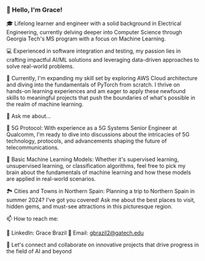 ### 👋 Hello, I'm Grace!
🎓 Lifelong learner and engineer with a solid background in Electrical Engineering, currently delving deeper into Computer Science through Georgia Tech's MS program with a focus on Machine Learning.

💻 Experienced in software integration and testing, my passion lies in crafting impactful AI/ML solutions and leveraging data-driven approaches to solve real-world problems.

🚀 Currently, I'm expanding my skill set by exploring AWS Cloud architecture and diving into the fundamentals of PyTorch from scratch. I thrive on hands-on learning experiences and am eager to apply these newfound skills to meaningful projects that push the boundaries of what's possible in the realm of machine learning.

💬 Ask me about...

📡 5G Protocol: With experience as a 5G Systems Senior Engineer at Qualcomm, I'm ready to dive into discussions about the intricacies of 5G technology, protocols, and advancements shaping the future of telecommunications.

🤖 Basic Machine Learning Models: Whether it's supervised learning, unsupervised learning, or classification algorithms, feel free to pick my brain about the fundamentals of machine learning and how these models are applied in real-world scenarios.

🏞️ Cities and Towns in Northern Spain: Planning a trip to Northern Spain in summer 2024? I've got you covered! Ask me about the best places to visit, hidden gems, and must-see attractions in this picturesque region.

📫 How to reach me:

🔗 LinkedIn: Grace Brazil
📧 Email: gbrazil2@gatech.edu

🌟 Let's connect and collaborate on innovative projects that drive progress in the field of AI and beyond

[Link to Resume]: https://drive.google.com/file/d/172ycn1lHZfdlS_jpPAbMOb7bw9SpxfCs/view?usp=drive_link


